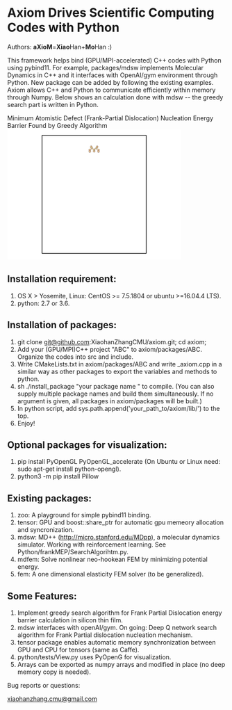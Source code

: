 # Axiom Drives Scientific Computing Codes with Python

Authors: **aXioM**=**Xiao**Han+**Mo**Han :)

This framework helps bind (GPU/MPI-accelerated) C++ codes with Python using pybind11. For example, packages/mdsw implements Molecular Dynamics in C++ and it interfaces with OpenAI/gym environment through Python. New package can be added by following the existing examples. Axiom allows C++ and Python to communicate efficiently within memory through Numpy. Below shows an calculation done with mdsw -- the greedy search part is written in Python.

<figcaption> Minimum Atomistic Defect (Frank-Partial Dislocation) Nucleation Energy Barrier Found by Greedy Algorithm </figcaption>
<img src="animation.gif" alt="Drawing" style="width: 400px;"/>


## Installation requirement:
1) OS X > Yosemite, Linux: CentOS >= 7.5.1804 or ubuntu >=16.04.4 LTS).
2) python: 2.7 or 3.6. 

## Installation of packages:
1) git clone git@github.com:XiaohanZhangCMU/axiom.git; cd axiom;   
2) Add your (GPU/MPI)C++ project "ABC" to axiom/packages/ABC. Organize the codes into src and include.
3) Write CMakeLists.txt in axiom/packages/ABC and write _axiom.cpp in a similar way as other packages to export the variables and methods to python.
4) sh ./install_package "your package name " to compile. (You can also supply multiple package names and build them simultaneously. If no argument is given, all packages in axiom/packages will be built.)
5) In python script, add sys.path.append('your_path_to/axiom/lib/') to the top.
6) Enjoy!

## Optional packages for visualization:
1) pip install PyOpenGL PyOpenGL_accelerate (On Ubuntu or Linux need: sudo apt-get install python-opengl).
2) python3 -m pip install Pillow   

## Existing packages:
1) zoo: A playground for simple pybind11 binding. 
2) tensor: GPU and boost::share_ptr for automatic gpu memeory allocation and syncronization. 
3) mdsw: MD++ (http://micro.stanford.edu/MDpp), a molecular dynamics simulator. Working with reinforcement learning. See  Python/frankMEP/SearchAlgorihtm.py.
4) mdfem: Solve nonlinear neo-hookean FEM by minimizing potential energy.
5) fem: A one dimensional elasticity FEM solver (to be generalized).  

## Some Features:
1) Implement greedy search algorithm for Frank Partial Dislocation energy barrier calculation in silicon thin film.
2) mdsw interfaces with openAI/gym. On going: Deep Q network search algorithm for Frank Partial dislocation nucleation mechanism.
3) tensor package enables automatic memory synchronization between GPU and CPU for tensors (same as Caffe).
4) python/tests/View.py uses PyOpenG for visualization.
5) Arrays can be exported as numpy arrays and modified in place (no deep memory copy is needed).


Bug reports or questions:

xiaohanzhang.cmu@gmail.com


